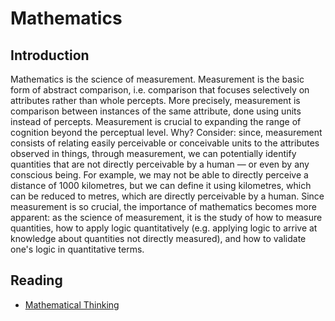 # Mathematics
## Introduction
Mathematics is the science of measurement. Measurement is the basic form of abstract comparison, i.e. comparison that focuses selectively on attributes rather than whole percepts. More precisely, measurement is comparison between instances of the same attribute, done using units instead of percepts. Measurement is crucial to expanding the range of cognition beyond the perceptual level. Why? Consider: since, measurement consists of relating easily perceivable or conceivable units to the attributes observed in things, through measurement, we can potentially identify quantities that are not directly perceivable by a human — or even by any conscious being. For example, we may not be able to directly perceive a distance of 1000 kilometres, but we can define it using kilometres, which can be reduced to metres, which are directly perceivable by a human. Since measurement is so crucial, the importance of mathematics becomes more apparent: as the science of measurement, it is the study of how to measure quantities, how to apply logic quantitatively (e.g. applying logic to arrive at knowledge about quantities not directly measured), and how to validate one's logic in quantitative terms.

## Reading
- [Mathematical Thinking](https://pranigopu.github.io/mathematics/mathematical-thinking)